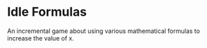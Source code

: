 # Idle Formulas
An incremental game about using various mathematical formulas to increase the value of x.